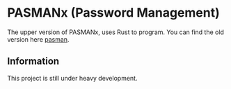 # PASMANx (Password Management)

The upper version of PASMANx, uses Rust to program. You can find the old version here [pasman](https://github.com/1cedrus/pasman/tree/pasman).

## Information

This project is still under heavy development.

